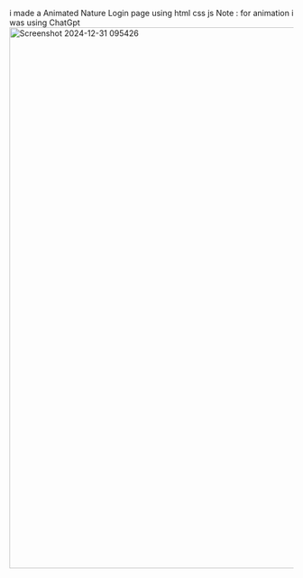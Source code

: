 i made a Animated Nature Login page using html css js 
Note : for animation i was using ChatGpt
<img width="960" alt="Screenshot 2024-12-31 095426" src="https://github.com/user-attachments/assets/0924cc45-0621-40ff-9f71-29dc3e30e782" />
